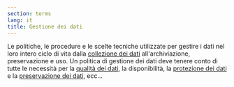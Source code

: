 ```yaml
---
section: terms
lang: it
title: Gestione dei dati
---
```


Le politiche, le procedure e le scelte tecniche utilizzate per gestire i dati nel loro intero ciclo di vita dalla [collezione dei dati](../data-collection/) all'archiviazione, preservazione e uso. Un politica di gestione dei dati deve tenere conto di tutte le necessità per la [qualità dei dati](../data-quality/), la disponibilità, la [protezione dei dati](../data-protection/) e la [preservazione dei dati](../data-preservation/), ecc...

